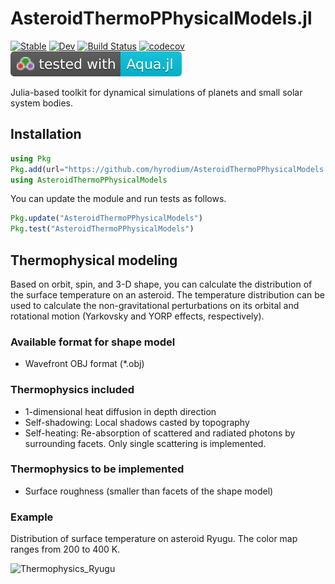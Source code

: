 # AsteroidThermoPPhysicalModels.jl

[![Stable](https://img.shields.io/badge/docs-stable-blue.svg)](https://hyrodium.github.io/AsteroidThermoPPhysicalModels.jl/stable)
[![Dev](https://img.shields.io/badge/docs-dev-blue.svg)](https://hyrodium.github.io/AsteroidThermoPPhysicalModels.jl/dev)
[![Build Status](https://github.com/hyrodium/AsteroidThermoPPhysicalModels.jl/workflows/CI/badge.svg)](https://github.com/hyrodium/AsteroidThermoPPhysicalModels.jl/actions?query=workflow%3ACI+branch%3Amain)
[![codecov](https://codecov.io/gh/hyrodium/AsteroidThermoPPhysicalModels.jl/branch/main/graph/badge.svg?token=dJBiR91dCD)](https://codecov.io/gh/hyrodium/AsteroidThermoPPhysicalModels.jl)
[![Aqua QA](https://raw.githubusercontent.com/JuliaTesting/Aqua.jl/master/badge.svg)](https://github.com/JuliaTesting/Aqua.jl)

Julia-based toolkit for dynamical simulations of planets and small solar system bodies.


## Installation

```julia
using Pkg
Pkg.add(url="https://github.com/hyrodium/AsteroidThermoPPhysicalModels.jl")
using AsteroidThermoPPhysicalModels
```

You can update the module and run tests as follows.

```julia
Pkg.update("AsteroidThermoPPhysicalModels")
Pkg.test("AsteroidThermoPPhysicalModels")
```

## Thermophysical modeling
Based on orbit, spin, and 3-D shape, you can calculate the distribution of the surface temperature on an asteroid. The temperature distribution can be used to calculate the non-gravitational perturbations on its orbital and rotational motion (Yarkovsky and YORP effects, respectively).

### Available format for shape model
- Wavefront OBJ format (\*.obj)

### Thermophysics included
- 1-dimensional heat diffusion in depth direction
- Self-shadowing: Local shadows casted by topography
- Self-heating: Re-absorption of scattered and radiated photons by surrounding facets. Only single scattering is implemented.

### Thermophysics to be implemented
- Surface roughness (smaller than facets of the shape model)

### Example
Distribution of surface temperature on asteroid Ryugu. The color map ranges from 200 to 400 K.

![Thermophysics_Ryugu](https://user-images.githubusercontent.com/21192162/149468024-f403011f-b3d3-47ce-a69c-7daf78a40658.png)
